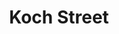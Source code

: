 ---
  title: Koch Street
  description: The first Sacred Heart College in Johannesburg.
  latitude: -26.173777
  longitude: 28.0751
  cards:
    - poi-002-card-001.md
    - poi-002-card-002.md
    - poi-002-card-003.md
    - poi-002-card-004.md
    - poi-002-card-005.md
    - poi-002-card-006.md
    - poi-002-card-007.md
    - poi-002-card-008.md
    - poi-002-card-009.md
---